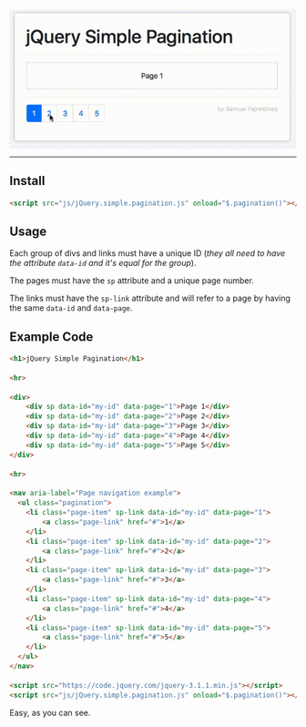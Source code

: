 <p align="center">
<img src="https://github.com/samuelfaj/jQuery-Simple-Pagination/blob/master/usage.gif" align="center">
</p>

<hr>

## Install
```html 
<script src="js/jQuery.simple.pagination.js" onload="$.pagination()"></script>
```

## Usage
Each group of divs and links must have a unique ID (*they all need to have the attribute `data-id` and it's equal for the group*).

The pages must have the `sp` attribute and a unique page number.

The links must have the `sp-link` attribute and will refer to a page by having the same `data-id` and `data-page`.

## Example Code
```html
<h1>jQuery Simple Pagination</h1>

<hr>

<div>
	<div sp data-id="my-id" data-page="1">Page 1</div>
	<div sp data-id="my-id" data-page="2">Page 2</div>
	<div sp data-id="my-id" data-page="3">Page 3</div>
	<div sp data-id="my-id" data-page="4">Page 4</div>
	<div sp data-id="my-id" data-page="5">Page 5</div>
</div>

<hr>

<nav aria-label="Page navigation example">
  <ul class="pagination">
	<li class="page-item" sp-link data-id="my-id" data-page="1">
		<a class="page-link" href="#">1</a>
	</li>
	<li class="page-item" sp-link data-id="my-id" data-page="2">
		<a class="page-link" href="#">2</a>
	</li>
	<li class="page-item" sp-link data-id="my-id" data-page="3">
		<a class="page-link" href="#">3</a>
	</li>
	<li class="page-item" sp-link data-id="my-id" data-page="4">
		<a class="page-link" href="#">4</a>
	</li>
	<li class="page-item" sp-link data-id="my-id" data-page="5">
		<a class="page-link" href="#">5</a>
	</li>
  </ul>
</nav>

<script src="https://code.jquery.com/jquery-3.1.1.min.js"></script>
<script src="js/jQuery.simple.pagination.js" onload="$.pagination()"></script>
```

Easy, as you can see.
